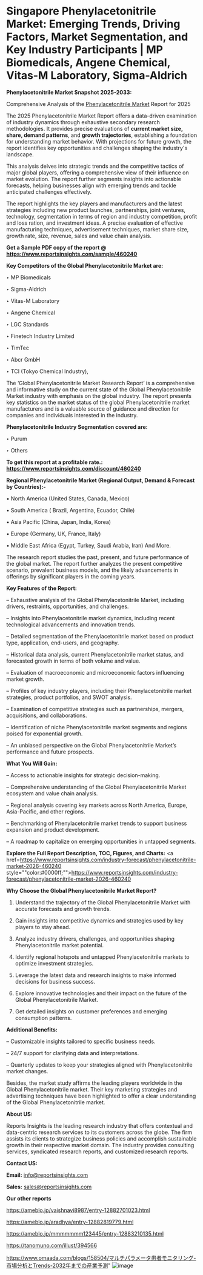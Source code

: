 # Singapore Phenylacetonitrile Market: Emerging Trends, Driving Factors, Market Segmentation, and Key Industry Participants | MP Biomedicals, Angene Chemical, Vitas-M Laboratory, Sigma-Aldrich

<strong>Phenylacetonitrile Market Snapshot 2025-2033:</strong>

Comprehensive Analysis of the <a href=https://www.reportsinsights.com/sample/460240>Phenylacetonitrile Market</a> Report for 2025

The 2025 Phenylacetonitrile Market Report offers a data-driven examination of industry dynamics through exhaustive secondary research methodologies. It provides precise evaluations of <strong>current market size, share, demand patterns</strong>, and <strong>growth trajectories</strong>, establishing a foundation for understanding market behavior. With projections for future growth, the report identifies key opportunities and challenges shaping the industry's landscape.

This analysis delves into strategic trends and the competitive tactics of major global players, offering a comprehensive view of their influence on market evolution. The report further segments insights into actionable forecasts, helping businesses align with emerging trends and tackle anticipated challenges effectively.

The report highlights the key players and manufacturers and the latest strategies including new product launches, partnerships, joint ventures, technology, segmentation in terms of region and industry competition, profit and loss ration, and investment ideas. A precise evaluation of effective manufacturing techniques, advertisement techniques, market share size, growth rate, size, revenue, sales and value chain analysis.

<strong>Get a Sample PDF copy of the report @ <a href=https://www.reportsinsights.com/sample/460240 style=color:#0000ff;>https://www.reportsinsights.com/sample/460240</a></strong>

<strong>Key Competitors of the Global Phenylacetonitrile Market are:</strong>

‣ MP Biomedicals

‣ Sigma-Aldrich

‣ Vitas-M Laboratory

‣ Angene Chemical

‣ LGC Standards

‣ Finetech Industry Limited

‣ TimTec

‣ Abcr GmbH

‣ TCI (Tokyo Chemical Industry),

The ‘Global Phenylacetonitrile Market Research Report’ is a comprehensive and informative study on the current state of the Global Phenylacetonitrile Market industry with emphasis on the global industry. The report presents key statistics on the market status of the global Phenylacetonitrile market manufacturers and is a valuable source of guidance and direction for companies and individuals interested in the industry.

<strong>Phenylacetonitrile Industry Segmentation covered are:</strong>

‣ Purum

‣ Others

<strong>To get this report at a profitable rate.: <a href=https://www.reportsinsights.com/discount/460240 style=color:#0000ff;>https://www.reportsinsights.com/discount/460240</a></strong>

<strong>Regional Phenylacetonitrile Market (Regional Output, Demand &amp; Forecast by Countries):-</strong>

• North America (United States, Canada, Mexico)

• South America ( Brazil, Argentina, Ecuador, Chile)

• Asia Pacific (China, Japan, India, Korea)

• Europe (Germany, UK, France, Italy)

• Middle East Africa (Egypt, Turkey, Saudi Arabia, Iran) And More.

The research report studies the past, present, and future performance of the global market. The report further analyzes the present competitive scenario, prevalent business models, and the likely advancements in offerings by significant players in the coming years.

<strong>Key Features of the Report:</strong>

– Exhaustive analysis of the Global Phenylacetonitrile Market, including drivers, restraints, opportunities, and challenges.

– Insights into Phenylacetonitrile market dynamics, including recent technological advancements and innovation trends.

– Detailed segmentation of the Phenylacetonitrile market based on product type, application, end-users, and geography.

– Historical data analysis, current Phenylacetonitrile market status, and forecasted growth in terms of both volume and value.

– Evaluation of macroeconomic and microeconomic factors influencing market growth.

– Profiles of key industry players, including their Phenylacetonitrile market strategies, product portfolios, and SWOT analysis.

– Examination of competitive strategies such as partnerships, mergers, acquisitions, and collaborations.

– Identification of niche Phenylacetonitrile market segments and regions poised for exponential growth.

– An unbiased perspective on the Global Phenylacetonitrile Market’s performance and future prospects.

<strong>What You Will Gain:</strong>

– Access to actionable insights for strategic decision-making.

– Comprehensive understanding of the Global Phenylacetonitrile Market ecosystem and value chain analysis.

– Regional analysis covering key markets across North America, Europe, Asia-Pacific, and other regions.

– Benchmarking of Phenylacetonitrile market trends to support business expansion and product development.

– A roadmap to capitalize on emerging opportunities in untapped segments.

<strong>Explore the Full Report Description, TOC, Figures, and Charts:</strong>
<a href=https://www.reportsinsights.com/industry-forecast/phenylacetonitrile-market-2026-460240 style=""color:#0000ff;"">https://www.reportsinsights.com/industry-forecast/phenylacetonitrile-market-2026-460240</a>

<strong>Why Choose the Global Phenylacetonitrile Market Report?</strong>

1. Understand the trajectory of the Global Phenylacetonitrile Market with accurate forecasts and growth trends.

2. Gain insights into competitive dynamics and strategies used by key players to stay ahead.

3. Analyze industry drivers, challenges, and opportunities shaping Phenylacetonitrile market potential.

4. Identify regional hotspots and untapped Phenylacetonitrile markets to optimize investment strategies.

5. Leverage the latest data and research insights to make informed decisions for business success.

6. Explore innovative technologies and their impact on the future of the Global Phenylacetonitrile Market.

7. Get detailed insights on customer preferences and emerging consumption patterns.

<strong>Additional Benefits:</strong>

– Customizable insights tailored to specific business needs.

– 24/7 support for clarifying data and interpretations.

– Quarterly updates to keep your strategies aligned with Phenylacetonitrile market changes.

Besides, the market study affirms the leading players worldwide in the Global Phenylacetonitrile market. Their key marketing strategies and advertising techniques have been highlighted to offer a clear understanding of the Global Phenylacetonitrile market.

<strong><strong>About US</strong>:</strong>

Reports Insights is the leading research industry that offers contextual and data-centric research services to its customers across the globe. The firm assists its clients to strategize business policies and accomplish sustainable growth in their respective market domain. The industry provides consulting services, syndicated research reports, and customized research reports.

<strong>Contact US:</strong>

<p class=><b>Email:</b> <a href=mailto:info@reportsinsights.com>info@reportsinsights.com</a></p>
<p class=><b>Sales:</b> <a href=mailto:sales@reportsinsights.com>sales@reportsinsights.com</a></p>

<strong>Our other reports</strong>

<a href=https://ameblo.jp/vaishnavi8987/entry-12882701023.html>https://ameblo.jp/vaishnavi8987/entry-12882701023.html</a>

<a href=https://ameblo.jp/aradhya/entry-12882819779.html>https://ameblo.jp/aradhya/entry-12882819779.html</a>

<a href=https://ameblo.jp/mmmmmmm123445/entry-12883210135.html>https://ameblo.jp/mmmmmmm123445/entry-12883210135.html</a>

<a href=https://tanomuno.com/illust/394566>https://tanomuno.com/illust/394566</a>

<a href=https://www.omaada.com/blogs/158504/マルチパラメータ患者モニタリング-市場分析とTrends-2032年までの産業予測>https://www.omaada.com/blogs/158504/マルチパラメータ患者モニタリング-市場分析とTrends-2032年までの産業予測</a>"
![image](https://github.com/user-attachments/assets/46707c58-445b-4263-b7ec-e3089eec5155)
